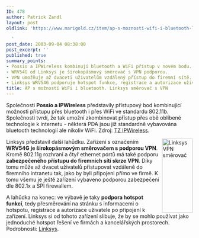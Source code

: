 ```yaml
---
ID: 478
author: Patrick Zandl
layout: post
oldlink: 'https://www.marigold.cz/item/ap-s-moznosti-wifi-i-bluetooth-linksys-smerovac-s-vpn

  '
post_date: 2003-09-04 08:38:00
post_excerpt: ''
published: true
summary_points:
- Possio a IPWireless kombinují bluetooth a WiFi přístup v novém bodu.
- WRV54G od Linksys je širokopásmový směrovač s VPN podporou.
- VPN umožňuje až dvaceti uživatelům vzdálený přístup do firemní sítě.
- Linksys WRV54G podporuje hotspot funkce, registrace a autorizace uživatelů.
title: AP s možností WiFi i bluetooth. Linksys směrovač s VPN
---
```


Společnosti <STRONG>Possio a IPWireless</STRONG> představily přístupový bod kombinující možnosti přístupu přes bluetooth i přes WiFi ve standardu 802.11b. Společnosti tvrdí, že tak umožní zkombinovat přístup přes obě oblíbené technologie k internetu - některá PDA jsou již standardně vybavována bluetooth technologií ale nikoliv WiFi. Zdroj: <A href="http://www.ipwireless.com/press_090203.html">TZ IPWireless</A>. 
<p>
<IMG height=200 alt="Linksys VPN směrovač" src="/wp-content/uploads/linksysvpnrouter.jpg" width=83 align=right>Linksys představil další lahůdku. Zařízení s označením <STRONG>WRV54G je širokopásmovým směrovačem s podporou VPN</STRONG>. Kromě 802.11g rozhraní a čtyř ethernet portů má také podporu <STRONG>zabezpečeného přístupu do firemních sítí skrze VPN</STRONG>. Díky tomu může až dvacet uživatelů přistupovat vzdáleně do firemního intranetu tak, jako by byli připojeni přímo ve firmě. K tomu všemu je ještě zařízení vybaveno podporou zabezpečení dle 802.1x a SPI firewallem. </p>

<p>
A lahůdka na konec: ve výbavě je taky <STRONG>podpora hotspot funkcí</STRONG>, tedy přesměrování na stránku s informacemi o hotspotu, registrace a autorizace uživatele po připojení k zařízení. Linksys si od tohoto zařízení slibuje, že by se mohlo používat jako jednoduché hotspot řešení ve firmách a kancelářských prostorech. Podrobnosti: <A href="http://www.linksys.com/products/product.asp?grid=33&amp;scid=38&amp;prid=565">Linksys</A>. </p>